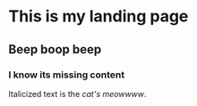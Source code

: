 # This is my landing page
## Beep boop beep
### I know its missing content
Italicized text is the *cat's meowwww*.

